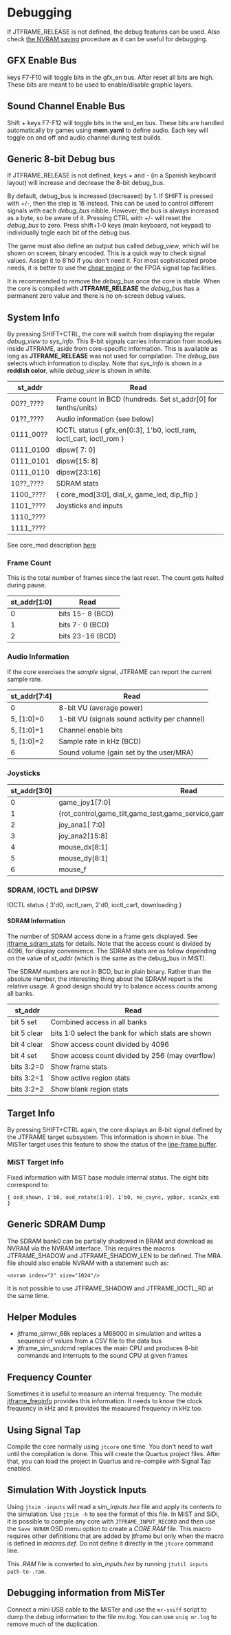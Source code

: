 # Debugging

If JTFRAME_RELEASE is not defined, the debug features can be used. Also check [the NVRAM saving](doc/sdram.md) procedure as it can be useful for debugging.

## GFX Enable Bus

keys F7-F10 will toggle bits in the gfx_en bus. After reset all bits are high. These bits are meant to be used to enable/disable graphic layers.

## Sound Channel Enable Bus

Shift + keys F7-F12 will toggle bits in the snd_en bus. These bits are handled automatically by games using **mem.yaml** to define audio. Each key will toggle on and off and audio channel during test builds.

## Generic 8-bit Debug bus

If JTFRAME_RELEASE is not defined, keys + and - (in a Spanish keyboard layout) will increase and decrease the 8-bit debug_bus.

By default, debug_bus is increased (decreased) by 1. If SHIFT is pressed with +/-, then the step is 16 instead. This can be used to control different signals with each *debug_bus* nibble. However, the bus is always increased as a byte, so be aware of it. Pressing CTRL with +/- will reset the *debug_bus* to zero. Press shift+1-0 keys (main keyboard, not keypad) to individually togle each bit of the debug bus.

The game must also define an output bus called *debug_view*, which will be shown on screen, binary encoded. This is a quick way to check signal values. Assign it to 8'h0 if you don't need it. For most sophisticated probe needs, it is better to use the [cheat engine](cheat.md) or the FPGA signal tap facilities.

It is recommended to remove the *debug_bus* once the core is stable. When the core is compiled with **JTFRAME_RELEASE** the *debug_bus* has a permanent zero value and there is no on-screen debug values.

## System Info

By pressing SHIFT+CTRL, the core will switch from displaying the regular *debug_view* to *sys_info*. This 8-bit signals carries information from modules inside JTFRAME, aside from core-specific information. This is available as long as **JTFRAME_RELEASE** was not used for compilation. The *debug_bus* selects which information to display. Note that *sys_info* is shown in a **reddish color**, while *debug_view* is shown in white.

  st_addr    |  Read
-------------|-------------------------------------------------------
  00??_????  |  Frame count in BCD (hundreds. Set st_addr[0] for tenths/units)
  01??_????  |  Audio information (see below)
  0111_00??  |  IOCTL status { gfx_en[0:3], 1'b0, ioctl_ram, ioctl_cart, ioctl_rom }
  0111_0100  |  dipsw[ 7: 0]
  0111_0101  |  dipsw[15: 8]
  0111_0110  |  dipsw[23:16]
  10??_????  |  SDRAM stats
  1100_????  | { core_mod[3:0], dial_x, game_led, dip_flip }
  1101_????  |  Joysticks and inputs
  1110_????  |
  1111_????  |

See core_mod description [here](osd.md)

### Frame Count

This is the total number of frames since the last reset. The count gets halted during pause.

st_addr[1:0] |  Read
-------------|-----------
  0          | bits 15- 8 (BCD)
  1          | bits  7- 0 (BCD)
  2          | bits 23-16 (BCD)

### Audio Information

If the core exercises the *sample* signal, JTFRAME can report the current sample rate.

st_addr[7:4] |  Read
-------------|-----------
  0          | 8-bit VU (average power)
  5, [1:0]=0 | 1-bit VU (signals sound activity per channel)
  5, [1:0]=1 | Channel enable bits
  5, [1:0]=2 | Sample rate in kHz (BCD)
  6          | Sound volume (gain set by the user/MRA)

### Joysticks

st_addr[3:0] | Read
-------------|---------
 0           | game_joy1[7:0]
 1           | {rot_control,game_tilt,game_test,game_service,game_coin[1:0],game_start[1:0]}
 2           | joy_ana1[ 7:0]
 3           | joy_ana2[15:8]
 4           | mouse_dx[8:1]
 5           | mouse_dy[8:1]
 6           | mouse_f

### SDRAM, IOCTL and DIPSW

IOCTL status { 3'd0, ioctl_ram, 2'd0, ioctl_cart, downloading }

#### SDRAM Information

The number of SDRAM access done in a frame gets displayed. See [jtframe_sdram_stats](../hdl/sdram/jtframe_sdram_stats.v) for details. Note that the access count is divided by 4096, for display convenience. The SDRAM stats are as follow depending on the value of *st_addr* (which is the same as the debug_bus in MiST).

The SDRAM numbers are not in BCD, but in plain binary. Rather than the absolute number, the interesting thing about the SDRAM report is the relative usage. A good design should try to balance access counts among all banks.

st_addr     |  Read
------------|-----------
bit 5 set   | Combined access in all banks
bit 5 clear | bits 1:0 select the bank for which stats are shown
bit 4 clear | Show access count divided by 4096
bit 4 set   | Show access count divided by 256 (may overflow)
bits 3:2=0  | Show frame stats
bits 3:2=1  | Show active region stats
bits 3:2=2  | Show blank region stats

## Target Info

By pressing SHIFT+CTRL again, the core displays an 8-bit signal defined by the JTFRAME target subsystem. This information is shown in blue. The MiSTer target uses this feature to show the status of the [line-frame buffer](../hdl/video/jtframe_lfbuf_ddr_ctrl.v).

### MiST Target Info

Fixed information with MiST base module internal status. The eight bits correspond to:

`{ osd_shown, 1'b0, osd_rotate[1:0], 1'b0, no_csync, ypbpr, scan2x_enb }`

## Generic SDRAM Dump

The SDRAM bank0 can be partially shadowed in BRAM and download as NVRAM via the NVRAM interface. This requires the macros JTFRAME_SHADOW and JTFRAME_SHADOW_LEN to be defined. The MRA file should also enable NVRAM with a statement such as:

```
<nvram index="2" size="1024"/>
```

It is not possible to use JTFRAME_SHADOW and JTFRAME_IOCTL_RD at the same time.

## Helper Modules

- jtframe_simwr_68k replaces a M68000 in simulation and writes a sequence of values from a CSV file to the data bus
- jtframe_sim_sndcmd replaces the main CPU and produces 8-bit commands and interrupts to the sound CPU at given frames

## Frequency Counter

Sometimes it is useful to measure an internal frequency. The module [jtframe_freqinfo](../hdl/clocking/jtframe_freqinfo.v) provides this information. It needs to know the clock frequency in kHz and it provides the measured frequency in kHz too.

## Using Signal Tap

Compile the core normally using `jtcore` one time. You don't need to wait until the compilation is done. This will create the Quartus project files. After that, you can load the project in Quartus and re-compile with Signal Tap enabled.

## Simulation With Joystick Inputs

Using `jtsim -inputs` will read a *sim_inputs.hex* file and apply its contents to the simulation. Use `jtsim -h` to see the format of this file. In MiST and SiDi, it is possible to compile any core with `JTFRAME_INPUT_RECORD` and then use the `Save NVRAM` OSD menu option to create a *CORE.RAM* file. This macro requires other definitions that are added by jtframe but only when the macro is defined in *macros.def*. Do not define it directly in the `jtcore` command line.

This *.RAM* file is converted to *sim_inputs.hex* by running `jtutil inputs path-to-.ram`.

## Debugging information from MiSTer

Connect a mini USB cable to the MiSTer and use the `mr-sniff` script to dump the debug information to the file _mr.log_. You can use `uniq mr.log` to remove much of the duplication.